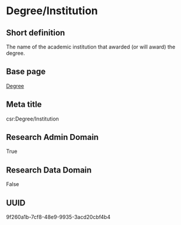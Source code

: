 # Degree/Institution
## Short definition
The name of the academic institution that awarded (or will award) the degree.
## Base page
[Degree](../Objects/Degree.md)
## Meta title
csr:Degree/Institution
## Research Admin Domain
True
## Research Data Domain
False
## UUID
9f260a1b-7cf8-48e9-9935-3acd20cbf4b4
